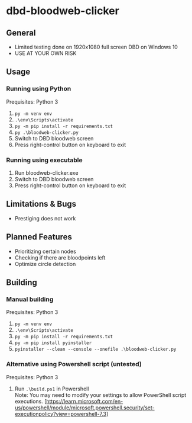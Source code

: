 # dbd-bloodweb-clicker

## General
- Limited testing done on 1920x1080 full screen DBD on Windows 10 
- USE AT YOUR OWN RISK

## Usage

### Running using Python
Prequisites: Python 3
1. `py -m venv env`
2. `.\env\Scripts\activate`
3. `py -m pip install -r requirements.txt`
4. `py .\bloodweb-clicker.py`
5. Switch to DBD bloodweb screen
6. Press right-control button on keyboard to exit

### Running using executable
1. Run bloodweb-clicker.exe
2. Switch to DBD bloodweb screen
3. Press right-control button on keyboard to exit

## Limitations & Bugs
- Prestiging does not work

## Planned Features
- Prioritizing certain nodes
- Checking if there are bloodpoints left
- Optimize circle detection

## Building
### Manual building
Prequisites: Python 3
1. `py -m venv env`
2. `.\env\Scripts\activate`
3. `py -m pip install -r requirements.txt`
4. `py -m pip install pyinstaller`
5. `pyinstaller --clean --console --onefile .\bloodweb-clicker.py`

### Alternative using Powershell script (untested)<br>
Prequisites: Python 3
1. Run `.\build.ps1` in Powershell<br>
Note: You may need to modify your settings to allow PowerShell script executions. [https://learn.microsoft.com/en-us/powershell/module/microsoft.powershell.security/set-executionpolicy?view=powershell-7.3]<br>
